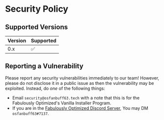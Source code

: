 # Security Policy

## Supported Versions

| Version    | Supported          |
| -------    | ------------------ |
| 0.x        | :white_check_mark: |

## Reporting a Vulnerability

Please report any security vulnerabilities immediately to our team!
However, please do not disclose it in a public issue as then the vulnerability may be exploited. Instead, do *one* of the following things:

- Email `security@osfanbuff63.tech` with a note that this is for the Fabulously Optimized's Vanilla Installer Program.
- If you are in the [Fabulously Optimized Discord Server](https://discord.gg/fabulously-optimized-859124104644788234), You may DM `osfanbuff63#7137`.
